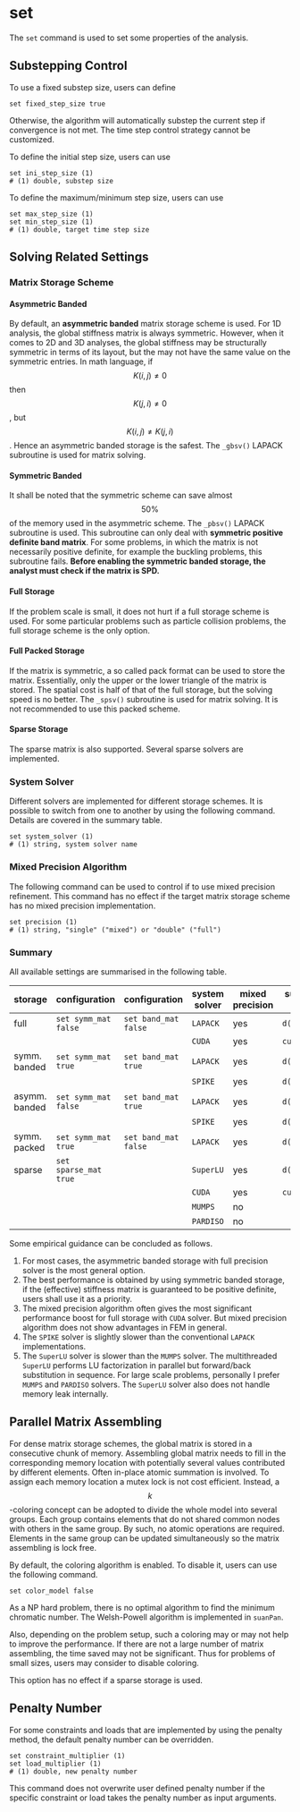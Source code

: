 # set

The `set` command is used to set some properties of the analysis.

## Substepping Control

To use a fixed substep size, users can define

```
set fixed_step_size true
```

Otherwise, the algorithm will automatically substep the current step if convergence is not met. The time step control strategy cannot be customized.

To define the initial step size, users can use

```
set ini_step_size (1)
# (1) double, substep size
```

To define the maximum/minimum step size, users can use

```
set max_step_size (1)
set min_step_size (1)
# (1) double, target time step size
```

## Solving Related Settings

### Matrix Storage Scheme

#### Asymmetric Banded

By default, an **asymmetric banded** matrix storage scheme is used. For 1D analysis, the global stiffness matrix is always symmetric. However, when it comes to 2D and 3D analyses, the global stiffness may be structurally symmetric in terms of its layout, but the may not have the same value on the symmetric entries. In math language, if $$K(i,j)\neq0$$ then $$K(j,i)\neq0$$, but $$K(i,j)\neq{}K(j,i)$$. Hence an asymmetric banded storage is the safest. The `_gbsv()` LAPACK subroutine is used for matrix solving.

#### Symmetric Banded

It shall be noted that the symmetric scheme can save almost $$50\%$$ of the memory used in the asymmetric scheme. The `_pbsv()` LAPACK subroutine is used. This subroutine can only deal with **symmetric positive definite band matrix**. For some problems, in which the matrix is not necessarily positive definite, for example the buckling problems, this subroutine fails. **Before enabling the symmetric banded storage, the analyst must check if the matrix is SPD.**

#### Full Storage

If the problem scale is small, it does not hurt if a full storage scheme is used. For some particular problems such as particle collision problems, the full storage scheme is the only option.

#### Full Packed Storage

If the matrix is symmetric, a so called pack format can be used to store the matrix. Essentially, only the upper or the lower triangle of the matrix is stored. The spatial cost is half of that of the full storage, but the solving speed is no better. The `_spsv()` subroutine is used for matrix solving. It is not recommended to use this packed scheme.

#### Sparse Storage

The sparse matrix is also supported. Several sparse solvers are implemented.

### System Solver

Different solvers are implemented for different storage schemes. It is possible to switch from one to another by using the following command. Details are covered in the summary table.

```
set system_solver (1)
# (1) string, system solver name 
```

### Mixed Precision Algorithm

The following command can be used to control if to use mixed precision refinement. This command has no effect if the target matrix storage scheme has no mixed precision implementation.

```
set precision (1)
# (1) string, "single" ("mixed") or "double" ("full")
```

### Summary

All available settings are summarised in the following table.

| storage       | configuration         | configuration        | system solver | mixed precision | subroutine in external library |
| ------------- | --------------------- | -------------------- | ------------- | --------------- | ------------------------------ |
| full          | `set symm_mat false`  | `set band_mat false` | `LAPACK`      | yes             | `d(s)gesv`                     |
|               |                       |                      | `CUDA`        | yes             | `cusolverDnD(S)gesv`           |
| symm. banded  | `set symm_mat true`   | `set band_mat true`  | `LAPACK`      | yes             | `d(s)pbsv`                     |
|               |                       |                      | `SPIKE`       | yes             | `d(s)spike_gbsv`               |
| asymm. banded | `set symm_mat false`  | `set band_mat true`  | `LAPACK`      | yes             | `d(s)gbsv`                     |
|               |                       |                      | `SPIKE`       | yes             | `d(s)spike_gbsv`               |
| symm. packed  | `set symm_mat true`   | `set band_mat false` | `LAPACK`      | yes             | `d(s)ppsv`                     |
| sparse        | `set sparse_mat true` |                      | `SuperLU`     | yes             | `d(s)gssv`                     |
|               |                       |                      | `CUDA`        | yes             | `cusolverSpD(S)csrlsvqr`       |
|               |                       |                      | `MUMPS`       | no              |                                |
|               |                       |                      | `PARDISO`     | no              |                                |

Some empirical guidance can be concluded as follows.

1. For most cases, the asymmetric banded storage with full precision solver is the most general option.
2. The best performance is obtained by using symmetric banded storage, if the (effective) stiffness matrix is guaranteed to be positive definite, users shall use it as a priority.
3. The mixed precision algorithm often gives the most significant performance boost for full storage with `CUDA` solver. But mixed precision algorithm does not show advantages in FEM in general.
4. The `SPIKE` solver is slightly slower than the conventional `LAPACK` implementations.
5. The `SuperLU` solver is slower than the `MUMPS` solver. The multithreaded `SuperLU` performs LU factorization in parallel but forward/back substitution in sequence. For large scale problems, personally I prefer `MUMPS` and `PARDISO` solvers. The `SuperLU` solver also does not handle memory leak internally.

## Parallel Matrix Assembling

For dense matrix storage schemes, the global matrix is stored in a consecutive chunk of memory. Assembling global matrix needs to fill in the corresponding memory location with potentially several values contributed by different elements. Often in-place atomic summation is involved. To assign each memory location a mutex lock is not cost efficient. Instead, a $$k$$-coloring concept can be adopted to divide the whole model into several groups. Each group contains elements that do not shared common nodes with others in the same group. By such, no atomic operations are required. Elements in the same group can be updated simultaneously so the matrix assembling is lock free.

By default, the coloring algorithm is enabled. To disable it, users can use the following command.

```
set color_model false
```

As a NP hard problem, there is no optimal algorithm to find the minimum chromatic number. The Welsh-Powell algorithm is implemented in `suanPan`.

Also, depending on the problem setup, such a coloring may or may not help to improve the performance. If there are not a large number of matrix assembling, the time saved may not be significant. Thus for problems of small sizes, users may consider to disable coloring.

This option has no effect if a sparse storage is used.

## Penalty Number

For some constraints and loads that are implemented by using the penalty method, the default penalty number can be overridden.

```
set constraint_multiplier (1)
set load_multiplier (1)
# (1) double, new penalty number
```

This command does not overwrite user defined penalty number if the specific constraint or load takes the penalty number as input arguments.